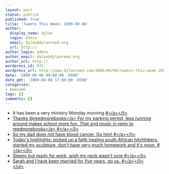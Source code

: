 ```yaml
---
layout: post
status: publish
published: true
title: 'Tweets This Week: 2009-09-06'
author:
  display_name: dylan
  login: admin
  email: dylan@dylanreed.org
  url: http://
author_login: admin
author_email: dylan@dylanreed.org
author_url: http://
wordpress_id: 972
wordpress_url: http://www.dylanreed.com/2009/09/06/tweets-this-week-2009-09-06/
date: '2009-09-06 09:00:00 -0500'
date_gmt: '2009-09-06 17:00:00 -0500'
categories:
- Awesome
tags: []
comments: []
---
```

<ul class="aktt_tweet_digest">
<li>It has been a very ministry Monday morning <a href="http:&#47;&#47;twitter.com&#47;awesomeguy&#47;statuses&#47;3665446695" class="aktt_tweet_time">#<&#47;a><&#47;li>
<li>Thanks @<a href="http:&#47;&#47;twitter.com&#47;reedmorebooks" class="aktt_username">reedmorebooks<&#47;a> For my parking permit, less running around makes school more fun. That and music <a href="http:&#47;&#47;twitter.com&#47;reedmorebooks&#47;statuses&#47;3514630721" class="aktt_tweet_reply">in reply to reedmorebooks<&#47;a> <a href="http:&#47;&#47;twitter.com&#47;awesomeguy&#47;statuses&#47;3667758085" class="aktt_tweet_time">#<&#47;a><&#47;li>
<li>So my dad does not have blood cancer. Go him! <a href="http:&#47;&#47;twitter.com&#47;awesomeguy&#47;statuses&#47;3670130276" class="aktt_tweet_time">#<&#47;a><&#47;li>
<li>Today&#39;s highlights: picked up a faith healing south African hitchhikers, started my sculpture, don&#39;t have very much homework and it&#39;s noon. <a href="http:&#47;&#47;twitter.com&#47;awesomeguy&#47;statuses&#47;3693524853" class="aktt_tweet_time">#<&#47;a><&#47;li>
<li>Sleepy but ready for work, wish my neck wasn&#39;t sore <a href="http:&#47;&#47;twitter.com&#47;awesomeguy&#47;statuses&#47;3698001483" class="aktt_tweet_time">#<&#47;a><&#47;li>
<li>Sarah and I have been married for five years, go us. <a href="http:&#47;&#47;twitter.com&#47;awesomeguy&#47;statuses&#47;3756544429" class="aktt_tweet_time">#<&#47;a><&#47;li><br />
<&#47;ul></p>
